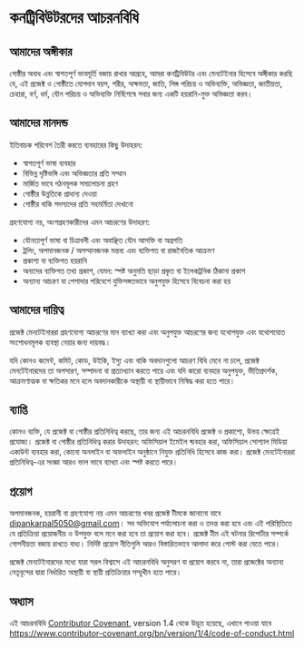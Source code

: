 # কনট্রিবিউটরদের আচরনবিধি

## আমাদের অঙ্গীকার

গোষ্ঠীর অবাধ এবং স্বাগতপূর্ণ ভাবমূর্তি বজায় রাখার আগ্রহে, আমরা কনট্রিবিউটর এবং
মেনটেইনার হিসেবে অঙ্গীকার করছি যে, এই প্রজেক্ট ও গোষ্ঠীতে যোগদান বয়স, শরীর,
অক্ষমতা, জাতি, লিঙ্গ পরিচয় ও অভিব্যক্তি, অভিজ্ঞতা, জাতীয়তা, চেহারা, বর্ণ,
ধর্ম, যৌন পরিচয় ও অভিব্যক্তি নির্বিশেষে সবার জন্য একটি হয়রানি-মুক্ত অভিজ্ঞতা
করব।

## আমাদের মানদন্ড

ইতিবাচক পরিবেশ তৈরী করতে ব্যবহারের কিছু উদাহরন:

- স্বাগতপূর্ণ ভাষা ব্যবহার
- বিভিন্ন দৃষ্টিভঙ্গি এবং অভিজ্ঞতার প্রতি সম্মান
- মার্জিত ভাবে গঠনমূলক সমালোচনা গ্রহণ
- গোষ্ঠীর উন্নতিকে প্রাধান্য দেওয়া
- গোষ্ঠীর বাকি সদস্যদের প্রতি সহমর্মিতা দেখানো

গ্রহণযোগ্য নয়, অংশগ্রহণকারীদের এমন আচরণের উদাহরণ:

- যৌনতাপূর্ণ ভাষা বা চিত্রাবলী এবং অবাঞ্ছিত যৌন আসক্তি বা অগ্রগতি
- ট্রলিং, অপমানজনক / অসম্মানজনক মন্তব্য এবং ব্যক্তিগত বা রাজনৈতিক আক্রমণ
- প্রকাশ্য বা ব্যক্তিগত হয়রানি
- অন্যদের ব্যক্তিগত তথ্য প্রকাশ, যেমন: স্পষ্ট অনুমতি ছাড়া প্রকৃত বা ইলেকট্রনিক
  ঠিকানা প্রকাশ
- অন্যান্য আচরণ যা পেশাদার পরিবেশে যুক্তিসঙ্গতভাবে অনুপযুক্ত হিসেবে বিবেচনা করা
  হয়

## আমাদের দায়িত্ব

প্রজেক্ট মেনটেইনাররা গ্রহণযোগ্য আচরণের মান ব্যাখ্যা করা এবং অনুপযুক্ত আচরণের
জন্য যথোপযুক্ত এবং যথোপযোত সংশোধনমূলক ব্যবস্থা নেয়ার জন্য দায়বদ্ধ।

যদি কোনও কমেন্ট, কমিট, কোড, উইকি, ইস্যু এবং বাকি অবদানগুলো আচরণ বিধি মেনে না
চলে, প্রজেক্ট মেনটেইনারদের তা অপসারণ, সম্পাদনা বা প্রত্যাখ্যান করতে পারে এবং যদি
কারো ব্যবহার অনুপযুক্ত, ভীতিপ্রদর্শক, আক্রমণাত্মক বা ক্ষতিকর মনে হলে অবদানকারীকে
অস্থায়ী বা স্থায়ীভাবে নিষিদ্ধ করা হতে পারে।

## ব্যাপ্তি

কোনও ব্যক্তি, যে প্রজেক্ট বা গোষ্ঠীর প্রতিনিধিত্ব করছে, তার জন্য এই আচরনবিধি
প্রজেক্ট ও প্রকাশ্যে, উভয় ক্ষেত্রেই প্রযোজ্য।
প্রজেক্ট বা গোষ্ঠীর প্রতিনিধিত্ব করার উদাহরন: অফিসিয়াল ইমেইল ব্য়বহার করা,
অফিসিয়াল সোশ্যাল মিডিয়া একাউন্ট ব্যবহার করা, কোনো অনলাইন বা অফলাইন অনুষ্ঠানে
নিযুক্ত প্রতিনিধি হিসেবে কাজ করা। প্রজেক্ট মেনটেইনাররা প্রতিনিধিত্ব-এর সংজ্ঞা
আরও ভাল ভাবে ব্যাখ্যা এবং স্পষ্ট করতে পারে।

## প্রয়োগ

অপমানজনক, হয়রানী বা গ্রহণযোগ্য নয় এমন আচরণের খবর প্রজেক্ট টীমকে জানানো যাবে
dipankarpal5050@gmail.com। সব অভিযোগ পর্যালোচনা করা ও তদন্ত করা হবে এবং এই
পরিস্থিতিতে যে প্রতিক্রিয়া প্রয়োজনীয় ও উপযুক্ত বলে মনে করা হবে তা প্রয়োগ করা
হবে। প্রজেক্ট টীম এই ঘটনার রিপোর্টার সম্পর্কে গোপনীয়তা বজায় রাখতে বাধ্য।
নির্দিষ্ট প্রয়োগ নীতিগুলি আরও বিস্তারিতভাবে আলাদা করে পোস্ট করা যেতে পারে।

প্রজেক্ট মেনটেইনারদের মধ্যে যারা সরল বিশ্বাসে এই আচরনবিধি অনুসরণ বা প্রয়োগ করবে
না, তারা প্রজেক্টের অন্যান্য নেতৃবৃন্দের দ্বারা নির্ধারিত অস্থায়ী বা স্থায়ী
প্রতিক্রিয়ার সম্মুখীন হতে পারে।

## অধ্যাস

এই আচরনবিধি [Contributor Covenant][homepage], version 1.4 থেকে উদ্ভূত হয়েছে,
এখানে পাওয়া যাবে
https://www.contributor-covenant.org/bn/version/1/4/code-of-conduct.html

[homepage]: https://www.contributor-covenant.org
